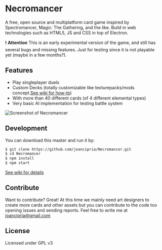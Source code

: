 # Necromancer
A free, open source and multiplatform card game inspired by Spectromancer, Magic: The Gathering, and the like. Build in web technologies such as HTML5, JS and CSS in top of Electron.

:exclamation: **Attention** This is an early experimental version of the game, and still has several bugs and missing features. Just for testing since it is not playable yet (maybe in a  few months?).

Features
----
  - Play singleplayer duels
  - Custom Decks (totally customizable like texturepacks/mods concept.[See wiki for how-to](https://github.com/joancipria/Necromancer/wiki/Custom-Decks))
  - With more than 40 different cards (of 4 different elemental types)
  - Very basic AI implementation for testing battle system

  ![Screenshot of Necromancer](https://joancipria.files.wordpress.com/2017/10/2017-10-22-221141_3286x1080_scrot.png)


Development
----
You can download this master and run it by:

```sh
$ git clone https://github.com/joancipria/Necromancer.git
$ cd Necromancer
$ npm install
$ npm start
```
[See wiki for details](https://github.com/joancipria/Necromancer/wiki/Development) 

Contribute
----
Want to contribute? Great! At this time we mainly need art designers to create more cards and other assets but you can contribute to the code too opening issues and sending reports. Feel free to write me at joancipria@gmail.com


License
----
Licensed under GPL v3
